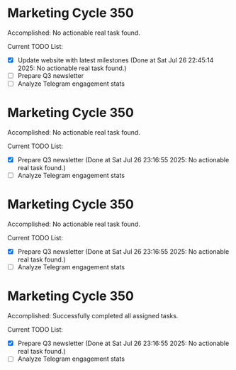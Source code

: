 # Marketing Cycle 350

Accomplished: No actionable real task found.

Current TODO List:

- [x] Update website with latest milestones  (Done at Sat Jul 26 22:45:14 2025: No actionable real task found.)
- [ ] Prepare Q3 newsletter
- [ ] Analyze Telegram engagement stats

# Marketing Cycle 350

Accomplished: No actionable real task found.

Current TODO List:

- [x] Prepare Q3 newsletter  (Done at Sat Jul 26 23:16:55 2025: No actionable real task found.)
- [ ] Analyze Telegram engagement stats

# Marketing Cycle 350

Accomplished: No actionable real task found.

Current TODO List:

- [x] Prepare Q3 newsletter  (Done at Sat Jul 26 23:16:55 2025: No actionable real task found.)
- [ ] Analyze Telegram engagement stats

# Marketing Cycle 350

Accomplished: Successfully completed all assigned tasks.

Current TODO List:

- [x] Prepare Q3 newsletter  (Done at Sat Jul 26 23:16:55 2025: No actionable real task found.)
- [ ] Analyze Telegram engagement stats